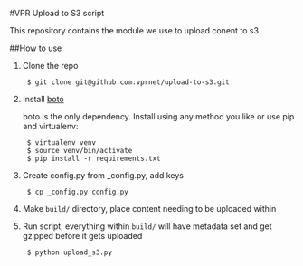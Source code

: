 #VPR Upload to S3 script

This repository contains the module we use to upload conent to s3.

##How to use

1. Clone the repo


        $ git clone git@github.com:vprnet/upload-to-s3.git

1. Install [boto](https://github.com/boto/boto)

    boto is the only dependency. Install using any method you like or use pip and virtualenv:

        $ virtualenv venv
        $ source venv/bin/activate
        $ pip install -r requirements.txt

2. Create config.py from _config.py, add keys


        $ cp _config.py config.py

4. Make `build/` directory, place content needing to be uploaded within

5. Run script, everything within `build/` will have metadata set and get gzipped before it gets uploaded


        $ python upload_s3.py
